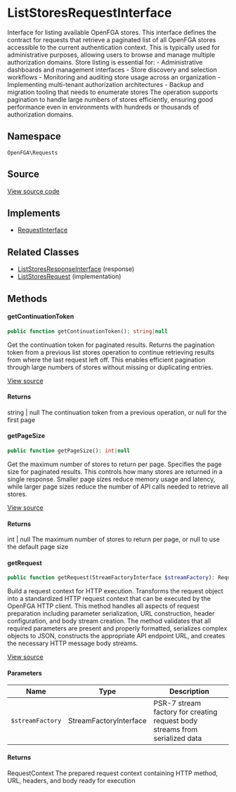 # ListStoresRequestInterface

Interface for listing available OpenFGA stores. This interface defines the contract for requests that retrieve a paginated list of all OpenFGA stores accessible to the current authentication context. This is typically used for administrative purposes, allowing users to browse and manage multiple authorization domains. Store listing is essential for: - Administrative dashboards and management interfaces - Store discovery and selection workflows - Monitoring and auditing store usage across an organization - Implementing multi-tenant authorization architectures - Backup and migration tooling that needs to enumerate stores The operation supports pagination to handle large numbers of stores efficiently, ensuring good performance even in environments with hundreds or thousands of authorization domains.

## Namespace
`OpenFGA\Requests`

## Source
[View source code](https://github.com/evansims/openfga-php/blob/main/src/Requests/ListStoresRequestInterface.php)

## Implements
* [RequestInterface](RequestInterface.md)

## Related Classes
* [ListStoresResponseInterface](Responses/ListStoresResponseInterface.md) (response)
* [ListStoresRequest](Requests/ListStoresRequest.md) (implementation)



## Methods

                                                
#### getContinuationToken


```php
public function getContinuationToken(): string|null
```

Get the continuation token for paginated results. Returns the pagination token from a previous list stores operation to continue retrieving results from where the last request left off. This enables efficient pagination through large numbers of stores without missing or duplicating entries.

[View source](https://github.com/evansims/openfga-php/blob/main/src/Requests/ListStoresRequestInterface.php#L41)


#### Returns
string &#124; null
 The continuation token from a previous operation, or null for the first page

#### getPageSize


```php
public function getPageSize(): int|null
```

Get the maximum number of stores to return per page. Specifies the page size for paginated results. This controls how many stores are returned in a single response. Smaller page sizes reduce memory usage and latency, while larger page sizes reduce the number of API calls needed to retrieve all stores.

[View source](https://github.com/evansims/openfga-php/blob/main/src/Requests/ListStoresRequestInterface.php#L53)


#### Returns
int &#124; null
 The maximum number of stores to return per page, or null to use the default page size

#### getRequest


```php
public function getRequest(StreamFactoryInterface $streamFactory): RequestContext
```

Build a request context for HTTP execution. Transforms the request object into a standardized HTTP request context that can be executed by the OpenFGA HTTP client. This method handles all aspects of request preparation including parameter serialization, URL construction, header configuration, and body stream creation. The method validates that all required parameters are present and properly formatted, serializes complex objects to JSON, constructs the appropriate API endpoint URL, and creates the necessary HTTP message body streams.

[View source](https://github.com/evansims/openfga-php/blob/main/src/Requests/RequestInterface.php#L57)

#### Parameters
| Name | Type | Description |
|------|------|-------------|
| `$streamFactory` | StreamFactoryInterface | PSR-7 stream factory for creating request body streams from serialized data |

#### Returns
RequestContext
 The prepared request context containing HTTP method, URL, headers, and body ready for execution

